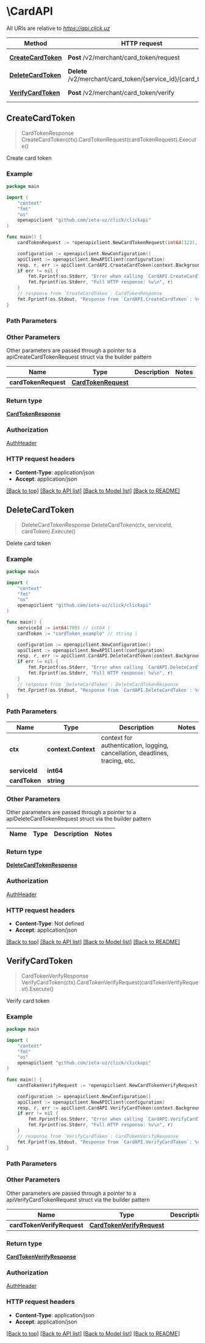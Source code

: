 # \CardAPI

All URIs are relative to *https://api.click.uz*

Method | HTTP request | Description
------------- | ------------- | -------------
[**CreateCardToken**](CardAPI.md#CreateCardToken) | **Post** /v2/merchant/card_token/request | Create card token
[**DeleteCardToken**](CardAPI.md#DeleteCardToken) | **Delete** /v2/merchant/card_token/{service_id}/{card_token} | Delete card token
[**VerifyCardToken**](CardAPI.md#VerifyCardToken) | **Post** /v2/merchant/card_token/verify | Verify card token



## CreateCardToken

> CardTokenResponse CreateCardToken(ctx).CardTokenRequest(cardTokenRequest).Execute()

Create card token

### Example

```go
package main

import (
	"context"
	"fmt"
	"os"
	openapiclient "github.com/iota-uz/click/clickapi"
)

func main() {
	cardTokenRequest := *openapiclient.NewCardTokenRequest(int64(123), "CardNumber_example", "ExpireDate_example", int32(123)) // CardTokenRequest | 

	configuration := openapiclient.NewConfiguration()
	apiClient := openapiclient.NewAPIClient(configuration)
	resp, r, err := apiClient.CardAPI.CreateCardToken(context.Background()).CardTokenRequest(cardTokenRequest).Execute()
	if err != nil {
		fmt.Fprintf(os.Stderr, "Error when calling `CardAPI.CreateCardToken``: %v\n", err)
		fmt.Fprintf(os.Stderr, "Full HTTP response: %v\n", r)
	}
	// response from `CreateCardToken`: CardTokenResponse
	fmt.Fprintf(os.Stdout, "Response from `CardAPI.CreateCardToken`: %v\n", resp)
}
```

### Path Parameters



### Other Parameters

Other parameters are passed through a pointer to a apiCreateCardTokenRequest struct via the builder pattern


Name | Type | Description  | Notes
------------- | ------------- | ------------- | -------------
 **cardTokenRequest** | [**CardTokenRequest**](CardTokenRequest.md) |  | 

### Return type

[**CardTokenResponse**](CardTokenResponse.md)

### Authorization

[AuthHeader](../README.md#AuthHeader)

### HTTP request headers

- **Content-Type**: application/json
- **Accept**: application/json

[[Back to top]](#) [[Back to API list]](../README.md#documentation-for-api-endpoints)
[[Back to Model list]](../README.md#documentation-for-models)
[[Back to README]](../README.md)


## DeleteCardToken

> DeleteCardTokenResponse DeleteCardToken(ctx, serviceId, cardToken).Execute()

Delete card token

### Example

```go
package main

import (
	"context"
	"fmt"
	"os"
	openapiclient "github.com/iota-uz/click/clickapi"
)

func main() {
	serviceId := int64(789) // int64 | 
	cardToken := "cardToken_example" // string | 

	configuration := openapiclient.NewConfiguration()
	apiClient := openapiclient.NewAPIClient(configuration)
	resp, r, err := apiClient.CardAPI.DeleteCardToken(context.Background(), serviceId, cardToken).Execute()
	if err != nil {
		fmt.Fprintf(os.Stderr, "Error when calling `CardAPI.DeleteCardToken``: %v\n", err)
		fmt.Fprintf(os.Stderr, "Full HTTP response: %v\n", r)
	}
	// response from `DeleteCardToken`: DeleteCardTokenResponse
	fmt.Fprintf(os.Stdout, "Response from `CardAPI.DeleteCardToken`: %v\n", resp)
}
```

### Path Parameters


Name | Type | Description  | Notes
------------- | ------------- | ------------- | -------------
**ctx** | **context.Context** | context for authentication, logging, cancellation, deadlines, tracing, etc.
**serviceId** | **int64** |  | 
**cardToken** | **string** |  | 

### Other Parameters

Other parameters are passed through a pointer to a apiDeleteCardTokenRequest struct via the builder pattern


Name | Type | Description  | Notes
------------- | ------------- | ------------- | -------------



### Return type

[**DeleteCardTokenResponse**](DeleteCardTokenResponse.md)

### Authorization

[AuthHeader](../README.md#AuthHeader)

### HTTP request headers

- **Content-Type**: Not defined
- **Accept**: application/json

[[Back to top]](#) [[Back to API list]](../README.md#documentation-for-api-endpoints)
[[Back to Model list]](../README.md#documentation-for-models)
[[Back to README]](../README.md)


## VerifyCardToken

> CardTokenVerifyResponse VerifyCardToken(ctx).CardTokenVerifyRequest(cardTokenVerifyRequest).Execute()

Verify card token

### Example

```go
package main

import (
	"context"
	"fmt"
	"os"
	openapiclient "github.com/iota-uz/click/clickapi"
)

func main() {
	cardTokenVerifyRequest := *openapiclient.NewCardTokenVerifyRequest(int64(123), "CardToken_example", int32(123)) // CardTokenVerifyRequest | 

	configuration := openapiclient.NewConfiguration()
	apiClient := openapiclient.NewAPIClient(configuration)
	resp, r, err := apiClient.CardAPI.VerifyCardToken(context.Background()).CardTokenVerifyRequest(cardTokenVerifyRequest).Execute()
	if err != nil {
		fmt.Fprintf(os.Stderr, "Error when calling `CardAPI.VerifyCardToken``: %v\n", err)
		fmt.Fprintf(os.Stderr, "Full HTTP response: %v\n", r)
	}
	// response from `VerifyCardToken`: CardTokenVerifyResponse
	fmt.Fprintf(os.Stdout, "Response from `CardAPI.VerifyCardToken`: %v\n", resp)
}
```

### Path Parameters



### Other Parameters

Other parameters are passed through a pointer to a apiVerifyCardTokenRequest struct via the builder pattern


Name | Type | Description  | Notes
------------- | ------------- | ------------- | -------------
 **cardTokenVerifyRequest** | [**CardTokenVerifyRequest**](CardTokenVerifyRequest.md) |  | 

### Return type

[**CardTokenVerifyResponse**](CardTokenVerifyResponse.md)

### Authorization

[AuthHeader](../README.md#AuthHeader)

### HTTP request headers

- **Content-Type**: application/json
- **Accept**: application/json

[[Back to top]](#) [[Back to API list]](../README.md#documentation-for-api-endpoints)
[[Back to Model list]](../README.md#documentation-for-models)
[[Back to README]](../README.md)

